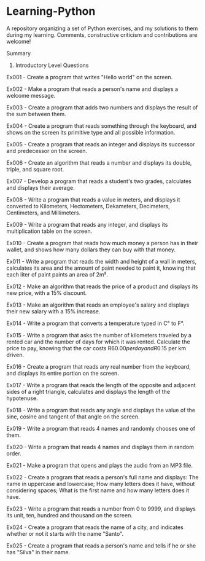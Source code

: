 # Learning-Python
A repository organizing a set of Python exercises, and my solutions to them during my learning. Comments, constructive criticism and contributions are welcome!

Summary

1. Introductory Level Questions

Ex001 - Create a program that writes "Hello world" on the screen.

Ex002 - Make a program that reads a person's name and displays a welcome message.

Ex003 - Create a program that adds two numbers and displays the result of the sum between them.

Ex004 - Create a program that reads something through the keyboard, and shows on the screen its primitive type and all possible information.

Ex005 - Create a program that reads an integer and displays its successor and predecessor on the screen.

Ex006 - Create an algorithm that reads a number and displays its double, triple, and square root.

Ex007 - Develop a program that reads a student's two grades, calculates and displays their average.

Ex008 - Write a program that reads a value in meters, and displays it converted to Kilometers, Hectometers, Dekameters, Decimeters, Centimeters, and Millimeters.

Ex009 - Write a program that reads any integer, and displays its multiplication table on the screen.

Ex010 - Create a program that reads how much money a person has in their wallet, and shows how many dollars they can buy with that money.

Ex011 - Write a program that reads the width and height of a wall in meters, calculates its area and the amount of paint needed to paint it, knowing that each liter of paint paints an area of 2m².

Ex012 - Make an algorithm that reads the price of a product and displays its new price, with a 15% discount.

Ex013 - Make an algorithm that reads an employee's salary and displays their new salary with a 15% increase.

Ex014 - Write a program that converts a temperature typed in C° to F°.

Ex015 - Write a program that asks the number of kilometers traveled by a rented car and the number of days for which it was rented. Calculate the price to pay, knowing that the car costs R$60.00 per day and R$0.15 per km driven.

Ex016 - Create a program that reads any real number from the keyboard, and displays its entire portion on the screen.

Ex017 - Write a program that reads the length of the opposite and adjacent sides of a right triangle, calculates and displays the length of the hypotenuse.

Ex018 - Write a program that reads any angle and displays the value of the sine, cosine and tangent of that angle on the screen.

Ex019 - Write a program that reads 4 names and randomly chooses one of them.

Ex020 - Write a program that reads 4 names and displays them in random order.

Ex021 - Make a program that opens and plays the audio from an MP3 file.

Ex022 - Create a program that reads a person's full name and displays: The name in uppercase and lowercase; How many letters does it have, without considering spaces; What is the first name and how many letters does it have.

Ex023 - Write a program that reads a number from 0 to 9999, and displays its unit, ten, hundred and thousand on the screen.

Ex024 - Create a program that reads the name of a city, and indicates whether or not it starts with the name "Santo".

Ex025 - Create a program that reads a person's name and tells if he or she has "Silva" in their name.
